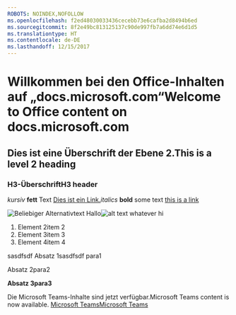 ```yaml
---
ROBOTS: NOINDEX,NOFOLLOW
ms.openlocfilehash: f2ed48030033436cecebb73e6cafba2d8494b6ed
ms.sourcegitcommit: 8f2e49bc813125137c90de997fb7a6dd74e6d1d5
ms.translationtype: HT
ms.contentlocale: de-DE
ms.lasthandoff: 12/15/2017
---
```

# <a name="welcome-to-office-content-on-docsmicrosoftcom"></a><span data-ttu-id="9da22-101">Willkommen bei den Office-Inhalten auf „docs.microsoft.com“</span><span class="sxs-lookup"><span data-stu-id="9da22-101">Welcome to Office content on docs.microsoft.com</span></span>
## <a name="this-is-a-level-2-heading"></a><span data-ttu-id="9da22-102">Dies ist eine Überschrift der Ebene 2.</span><span class="sxs-lookup"><span data-stu-id="9da22-102">This is a level 2 heading</span></span>
### <a name="h3-header"></a><span data-ttu-id="9da22-103">H3-Überschrift</span><span class="sxs-lookup"><span data-stu-id="9da22-103">H3 header</span></span>

<span data-ttu-id="9da22-104">*kursiv*
**fett** Text [Dies ist ein Link.](Office-365-groups.md)</span><span class="sxs-lookup"><span data-stu-id="9da22-104">*italics*
**bold** some text [this is a link](Office-365-groups.md)</span></span>

<span data-ttu-id="9da22-105">![Beliebiger Alternativtext](media/Overview-Microsoft-Teams-image1.png) Hallo</span><span class="sxs-lookup"><span data-stu-id="9da22-105">![alt text whatever](media/Overview-Microsoft-Teams-image1.png) hi</span></span>
1. <span data-ttu-id="9da22-106">Element 2</span><span class="sxs-lookup"><span data-stu-id="9da22-106">item 2</span></span>
2. <span data-ttu-id="9da22-107">Element 3</span><span class="sxs-lookup"><span data-stu-id="9da22-107">item 3</span></span>
3. <span data-ttu-id="9da22-108">Element 4</span><span class="sxs-lookup"><span data-stu-id="9da22-108">item 4</span></span>





<span data-ttu-id="9da22-109">sasdfsdf Absatz 1</span><span class="sxs-lookup"><span data-stu-id="9da22-109">sasdfsdf para1</span></span>

<span data-ttu-id="9da22-110">Absatz 2</span><span class="sxs-lookup"><span data-stu-id="9da22-110">para2</span></span>

<span data-ttu-id="9da22-111">**Absatz 3**</span><span class="sxs-lookup"><span data-stu-id="9da22-111">**para3**</span></span>




<span data-ttu-id="9da22-112">Die Microsoft Teams-Inhalte sind jetzt verfügbar.</span><span class="sxs-lookup"><span data-stu-id="9da22-112">Microsoft Teams content is now available.</span></span>
[<span data-ttu-id="9da22-113">Microsoft Teams</span><span class="sxs-lookup"><span data-stu-id="9da22-113">Microsoft Teams</span></span>](https://docs.microsoft.com/MicrosoftTeams)
